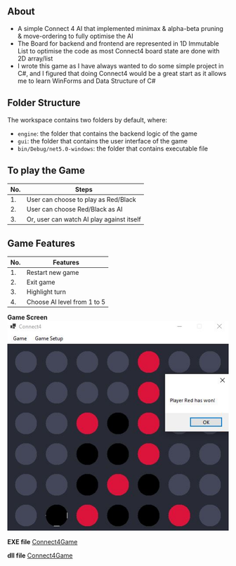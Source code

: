## About
- A simple Connect 4 AI that implemented minimax & alpha-beta pruning & move-ordering to fully optimise the AI
- The Board for backend and frontend are represented in 1D Immutable List to optimise the code as most Connect4 board state are done with 2D array/list
- I wrote this game as I have always wanted to do some simple project in C#, and I figured that doing Connect4 would be a great start as it allows me to learn WinForms and Data Structure of C#

## Folder Structure

The workspace contains two folders by default, where:

- `engine`: the folder that contains the backend logic of the game
- `gui`: the folder that contains the user interface of the game
- `bin/Debug/net5.0-windows`: the folder that contains executable file

## To play the Game

No. | Steps
--- | ----
1.| User can choose to play as Red/Black
2.| User can choose Red/Black as AI
3.| Or, user can watch AI play against itself

## Game Features

No. | Features
--- | ----
1.| Restart new game
2.| Exit game
3.| Highlight turn
4.| Choose AI level from 1 to 5

**Game Screen**
![Chess sample](Connect4Game/connect4.jpg)

**EXE file**
[Connect4Game](Connect4Game/bin/Debug/net5.0-windows/Connect4Game.exe)

**dll file**
[Connect4Game](Connect4Game/bin/Debug/net5.0-windows/Connect4Game.dll)